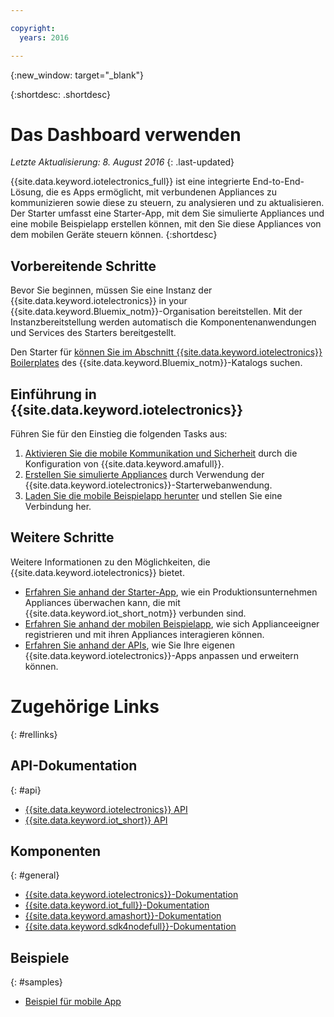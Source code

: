 ```yaml
---

copyright:
  years: 2016

---
```


{:new_window: target="_blank"}

{:shortdesc: .shortdesc}


# Das Dashboard verwenden
*Letzte Aktualisierung: 8. August 2016*
{: .last-updated}

{{site.data.keyword.iotelectronics_full}} ist eine integrierte End-to-End-Lösung, die es Apps ermöglicht, mit verbundenen Appliances zu kommunizieren sowie diese zu steuern, zu analysieren und zu aktualisieren. Der Starter umfasst eine Starter-App, mit dem Sie simulierte Appliances und eine mobile Beispielapp erstellen können, mit den Sie diese Appliances von dem mobilen Geräte steuern können.
{:shortdesc}

## Vorbereitende Schritte

Bevor Sie beginnen, müssen Sie eine Instanz der {{site.data.keyword.iotelectronics}} in your {{site.data.keyword.Bluemix_notm}}-Organisation bereitstellen. Mit der Instanzbereitstellung werden automatisch die Komponentenanwendungen und Services des Starters bereitgestellt.

 Den Starter für [ können Sie im Abschnitt {{site.data.keyword.iotelectronics}} Boilerplates](https://console.{DomainName}/catalog/starters/iot-for-electronics-starter/) des {{site.data.keyword.Bluemix_notm}}-Katalogs suchen.  

## Einführung in {{site.data.keyword.iotelectronics}}
Führen Sie für den Einstieg die folgenden Tasks aus:

1. [Aktivieren Sie die mobile Kommunikation und Sicherheit](iotelectronics_config_mca.html) durch die Konfiguration von {{site.data.keyword.amafull}}.
2. [Erstellen Sie simulierte Appliances](iot4ecreatingappliances.html) durch Verwendung der {{site.data.keyword.iotelectronics}}-Starterwebanwendung. 
3. [Laden Sie die mobile Beispielapp herunter](iotelectronics_config_mobile.html) und stellen Sie eine Verbindung her.


## Weitere Schritte
Weitere Informationen zu den Möglichkeiten, die {{site.data.keyword.iotelectronics}} bietet.

- [Erfahren Sie anhand der Starter-App](iot4ecreatingappliances.html), wie ein Produktionsunternehmen Appliances überwachen kann, die mit {{site.data.keyword.iot_short_notm}} verbunden sind.
- [Erfahren Sie anhand der mobilen Beispielapp](iotelectronics_config_mobile.html), wie sich Applianceeigner registrieren und mit ihren Appliances interagieren können.
- [Erfahren Sie anhand der APIs](http://ibmiotforelectronics.mybluemix.net/public/iot4eregistrationapi.html), wie Sie Ihre eigenen {{site.data.keyword.iotelectronics}}-Apps anpassen und erweitern können.

# Zugehörige Links
{: #rellinks}
## API-Dokumentation
{: #api}
* [{{site.data.keyword.iotelectronics}} API](http://ibmiotforelectronics.mybluemix.net/public/iot4eregistrationapi.html)
* [{{site.data.keyword.iot_short}} API](https://developer.ibm.com/iotfoundation/recipes/api-documentation/)


## Komponenten
{: #general}

* [{{site.data.keyword.iotelectronics}}-Dokumentation](iotelectronics_overview.html)
* [{{site.data.keyword.iot_full}}-Dokumentation](https://new-console.ng.bluemix.net/docs/services/IoT/index.html)
*  [{{site.data.keyword.amashort}}-Dokumentation](https://new-console.ng.bluemix.net/docs/services/mobileaccess/overview.html)
* [{{site.data.keyword.sdk4nodefull}}-Dokumentation](https://new-console.ng.bluemix.net/docs/runtimes/nodejs/index.html#nodejs_runtime)

## Beispiele
{: #samples}
* [Beispiel für mobile App](https://new-console.ng.bluemix.net/docs/starters/IotElectronics/iotelectronics_config_mobile.html)
